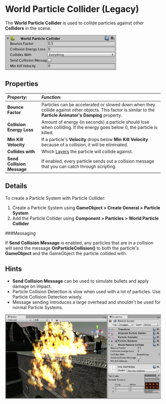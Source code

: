 World Particle Collider (Legacy)
================================


The __World Particle Collider__ is used to collide particles against other __Colliders__ in the scene.


![](../uploads/Main/Inspector-ParticleCollider.png) 


Properties
----------



|**_Property:_** |**_Function:_** |
|:---|:---|
|__Bounce Factor__ |Particles can be accelerated or slowed down when they collide against other objects. This factor is similar to the __Particle Animator's__ __Damping__ property. |
|__Collision Energy Loss__ |Amount of energy (in seconds) a particle should lose when colliding. If the energy goes below 0, the particle is killed. |
|__Min Kill Velocity__ |If a particle's __Velocity__ drops below __Min Kill Velocity__ because of a collision, it will be eliminated. |
|__Collides with__ |Which [Layers](Layers) the particle will collide against. |
|__Send Collision Message__ |If enabled, every particle sends out a collision message that you can catch through scripting. |


Details
-------


To create a Particle System with Particle Collider:

1. Create a Particle System using __GameObject &gt; Create General &gt; Particle System__
1. Add the Particle Collider using __Component &gt; Particles &gt; World Particle Collider__


###Messaging

If __Send Collision Message__ is enabled, any particles that are in a collision will send the message __OnParticleCollision()__ to both the particle's __GameObject__ and the GameObject the particle collided with.


Hints
-----



* __Send Collision Message__ can be used to simulate bullets and apply damage on impact.
* Particle Collision Detection is slow when used with a lot of particles. Use Particle Collision Detection wisely.
* Message sending introduces a large overhead and shouldn't be used for normal Particle Systems.

![A __Particle System__ colliding with a __Mesh Collider__](../uploads/Main/ParticleColliderScreen.jpg) 


